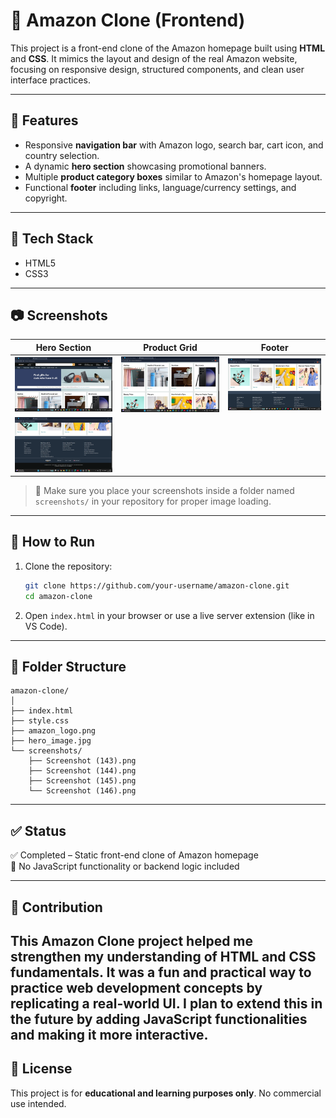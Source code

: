 # 🛒 Amazon Clone (Frontend)

This project is a front-end clone of the Amazon homepage built using **HTML** and **CSS**. It mimics the layout and design of the real Amazon website, focusing on responsive design, structured components, and clean user interface practices.

---

## 📌 Features

- Responsive **navigation bar** with Amazon logo, search bar, cart icon, and country selection.
- A dynamic **hero section** showcasing promotional banners.
- Multiple **product category boxes** similar to Amazon's homepage layout.
- Functional **footer** including links, language/currency settings, and copyright.

---

## 🧰 Tech Stack

- HTML5
- CSS3

---

## 📷 Screenshots

| Hero Section | Product Grid | Footer |
|--------------|--------------|--------|
| ![Hero](Screenshot%20(143).png) | ![Products](Screenshot%20(144).png) | ![Footer](Screenshot%20(145).png) |
| ![More View](Screenshot%20(146).png) | | |

> 📁 Make sure you place your screenshots inside a folder named `screenshots/` in your repository for proper image loading.

---

## 🏁 How to Run

1. Clone the repository:
   ```bash
   git clone https://github.com/your-username/amazon-clone.git
   cd amazon-clone
   ```

2. Open `index.html` in your browser or use a live server extension (like in VS Code).

---

## 📂 Folder Structure

```
amazon-clone/
│
├── index.html
├── style.css
├── amazon_logo.png
├── hero_image.jpg
└── screenshots/
    ├── Screenshot (143).png
    ├── Screenshot (144).png
    ├── Screenshot (145).png
    └── Screenshot (146).png
```

---

## ✅ Status

✅ Completed – Static front-end clone of Amazon homepage  
🚫 No JavaScript functionality or backend logic included

---

## 🤝 Contribution

This Amazon Clone project helped me strengthen my understanding of HTML and CSS fundamentals. It was a fun and practical way to practice web development concepts by replicating a real-world UI. I plan to extend this in the future by adding JavaScript functionalities and making it more interactive.
---

## 📄 License

This project is for **educational and learning purposes only**. No commercial use intended.